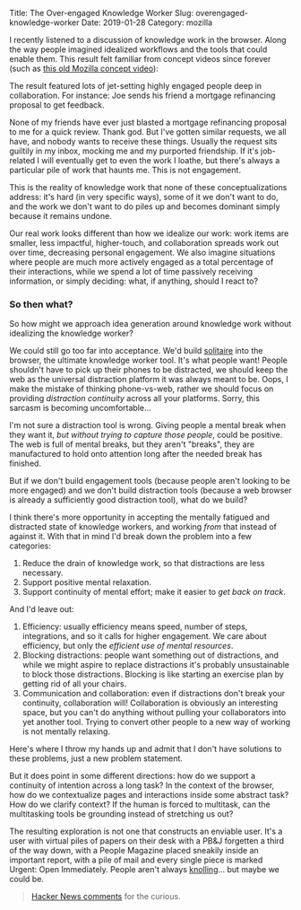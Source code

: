 Title: The Over-engaged Knowledge Worker
Slug: overengaged-knowledge-worker
Date: 2019-01-28
Category: mozilla

I recently listened to a discussion of knowledge work in the browser. Along the way people imagined idealized workflows and the tools that could enable them. This result felt familiar from concept videos since forever (such as [this old Mozilla concept video](https://www.youtube.com/watch?v=AYMA5W8b1zY)):

The result featured lots of jet-setting highly engaged people deep in collaboration. For instance: Joe sends his friend a mortgage refinancing proposal to get feedback.

None of my friends have ever just blasted a mortgage refinancing proposal to me for a quick review. Thank god. But I've gotten similar requests, we all have, and nobody wants to receive these things. Usually the request sits guiltily in my inbox, mocking me and my purported friendship. If it's job-related I will eventually get to even the work I loathe, but there's always a particular pile of work that haunts me. This is not engagement.

This is the reality of knowledge work that none of these conceptualizations address: it's hard (in very specific ways), some of it we don't want to do, and the work we don't want to do piles up and becomes dominant simply because it remains undone.

Our real work looks different than how we idealize our work: work items are smaller, less impactful, higher-touch, and collaboration spreads work out over time, decreasing personal engagement. We also imagine situations where people are much more actively engaged as a total percentage of their interactions, while we spend a lot of time passively receiving information, or simply deciding: what, if anything, should I react to?

### So then what?

So how might we approach idea generation around knowledge work without idealizing the knowledge worker?

We could still go too far into acceptance. We'd build [solitaire](https://www.arkadium.com/newsroom/microsoft-solitaire-most-boring-game-tops-100-million-users/) into the browser, the ultimate knowledge worker tool. It's what people want! People shouldn't have to pick up their phones to be distracted, we should keep the web as the universal distraction platform it was always meant to be. Oops, I make the mistake of thinking phone-vs-web, rather we should focus on providing *distraction continuity* across all your platforms. Sorry, this sarcasm is becoming uncomfortable...

I'm not sure a distraction tool is wrong. Giving people a mental break when they want it, *but without trying to capture those people*, could be positive. The web is full of mental breaks, but they aren't "breaks", they are manufactured to hold onto attention long after the needed break has finished.

But if we don't build engagement tools (because people aren't looking to be more engaged) and we don't build distraction tools (because a web browser is already a sufficiently good distraction tool), what do we build?

I think there's more opportunity in accepting the mentally fatigued and distracted state of knowledge workers, and working *from* that instead of against it. With that in mind I'd break down the problem into a few categories:

1. Reduce the drain of knowledge work, so that distractions are less necessary.
2. Support positive mental relaxation.
3. Support continuity of mental effort; make it easier to *get back on track*.

And I'd leave out:

1. Efficiency: usually efficiency means speed, number of steps, integrations, and so it calls for higher engagement. We care about efficiency, but only the *efficient use of mental resources*.
2. Blocking distractions: people want something out of distractions, and while we might aspire to replace distractions it's probably unsustainable to block those distractions. Blocking is like starting an exercise plan by getting rid of all your chairs.
3. Communication and collaboration: even if distractions don't break your continuity, collaboration will! Collaboration is obviously an interesting space, but you can't do anything without pulling your collaborators into yet another tool. Trying to convert other people to a new way of working is not mentally relaxing.

Here's where I throw my hands up and admit that I don't have solutions to these problems, just a new problem statement.

But it does point in some different directions: how do we support a continuity of intention across a long task? In the context of the browser, how do we contextualize pages and interactions inside some abstract task? How do we clarify context? If the human is forced to multitask, can the multitasking tools be grounding instead of stretching us out?

The resulting exploration is not one that constructs an enviable user. It's a user with virtual piles of papers on their desk with a PB&J forgetten a third of the way down, with a People Magazine placed sneakily inside an important report, with a pile of mail and every single piece is marked Urgent: Open Immediately. People aren't always [knolling](https://www.curbed.com/2016/7/18/12215158/always-be-knolling-tom-sachs-knoll)... but maybe we could be.

> [Hacker News comments](https://news.ycombinator.com/item?id=19072680) for the curious.
